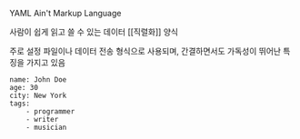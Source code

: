 YAML Ain't Markup Language

사람이 쉽게 읽고 쓸 수 있는 데이터 [[직렬화]] 양식

주로 설정 파일이나 데이터 전송 형식으로 사용되며, 간결하면서도 가독성이 뛰어난 특징을 가지고 있음

```
name: John Doe
age: 30
city: New York
tags: 
	- programmer
	- writer
	- musician
```



